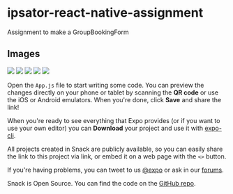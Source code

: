 # ipsator-react-native-assignment
Assignment to make a GroupBookingForm

## Images

<img src="/images/formEmpty-1.png" style="width:flex; height:flex">
<img src="/images/formEmpty-2.png" style="width:flex; height:flex">
<img src="/images/formFilled-1.png" style="width:flex; height:flex">
<img src="/images/formFilled-2.png" style="width:flex; height:flex">
<img src="/images/Output.png" style="width:flex; height:flex">


Open the `App.js` file to start writing some code. You can preview the changes directly on your phone or tablet by scanning the **QR code** or use the iOS or Android emulators. When you're done, click **Save** and share the link!

When you're ready to see everything that Expo provides (or if you want to use your own editor) you can **Download** your project and use it with [expo-cli](https://docs.expo.io/get-started/installation).

All projects created in Snack are publicly available, so you can easily share the link to this project via link, or embed it on a web page with the `<>` button.

If you're having problems, you can tweet to us [@expo](https://twitter.com/expo) or ask in our [forums](https://forums.expo.io/c/snack).

Snack is Open Source. You can find the code on the [GitHub repo](https://github.com/expo/snack).
